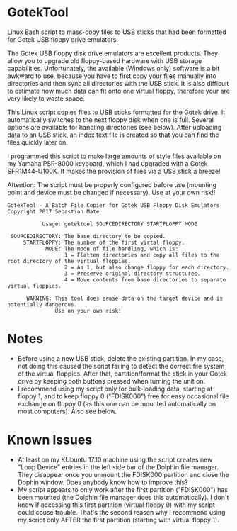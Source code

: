 # GotekTool
Linux Bash script to mass-copy files to USB sticks that had been formatted for Gotek USB floppy drive emulators.

The Gotek USB floppy disk drive emulators are excellent products. They allow you to upgrade old floppy-based hardware with USB storage capabilities. Unfortunately, the available (Windows only) software is a bit awkward to use, because you have to first copy your files manually into directories and then sync all directories with the USB stick. It is also difficult to estimate how much data can fit onto one virtual floppy, therefore your are very likely to waste space.

This Linux script copies files to USB sticks formatted for the Gotek drive. It automatically switches to the next floppy disk when one is full. Several options are available for handling directories (see below). After uploading data to an USB stick, an index text file is created so that you can find the files quickly later on.

I programmed this script to make large amounts of style files available on my Yamaha PSR-8000 keyboard, which I had upgraded with a Gotek SFR1M44-U100K. It makes the provision of files via a USB stick a breeze!

Attention: The script must be properly configured before use (mounting point and device must be changed if necessary). Use at your own risk!!


    GotekTool - A Batch File Copier for Gotek USB Floppy Disk Emulators
    Copyright 2017 Sebastian Mate

               Usage: gotektool SOURCEDIRECTORY STARTFLOPPY MODE

     SOURCEDIRECTORY: The base directory to be copied.
         STARTFLOPPY: The number of the first virtal floppy.
                MODE: The mode of file handling, which is:
                      1 = Flatten directories and copy all files to the root directory of the virtual floppies.
                      2 = As 1, but also change floppy for each directory.
                      3 = Preserve original directory structures.
                      4 = Move contents from base directories to separate virtual floppies.

          WARNING: This tool does erase data on the target device and is potentially dangerous.
                   Use on your own risk!

# Notes
- Before using a new USB stick, delete the existing partition. In my case, not doing this caused the script failing to detect the correct file system of the virtual floppies. After that, partition/format the stick in your Gotek drive by keeping both buttons pressed when turning the unit on.
- I recommend using my script only for bulk-loading data, starting at floppy 1, and to keep floppy 0 ("FDISK000") free for easy occasional file exchange on floppy 0 (as this one can be mounted automatically on most computers). Also see below.

# Known Issues
- At least on my KUbuntu 17.10 machine using the script creates new "Loop Device" entries in the left side bar of the Dolphin file manager. They disappear once you unmount the FDISK000 partition and close the Dophin window. Does anybody know how to improve this?
- My script appears to only work after the first partition ("FDISK000") has been mounted (the Dolphin file manager does this automatically). I don't know if accessing this first partition (virtual floppy 0) with my script could cause trouble. That's the second reason why I recommend using my script only AFTER the first partition (starting with virtual floppy 1).
